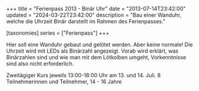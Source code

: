 +++
title = "Ferienpass 2013 - Binär Uhr"
date = "2013-07-14T23:42:00"
updated = "2024-03-22T23:42:00"
description = "Bau einer Wanduhr, welche die Uhrzeit Binär darstellt im Rahmen des Ferienpasses."

[taxonomies]
series = ["Ferienpass"]
+++

Hier soll eine Wanduhr gebaut und gelötet werden. Aber keine normale! Die Uhrzeit wird mit LEDs als Binärzahl angezeigt.
Vorab wird erklärt, was Binärzahlen sind und wie man mit dem Lötkolben umgeht, Vorkenntnisse sind also nicht
erforderlich.

Zweitägiger Kurs jeweils 13:00-18:00 Uhr am 13. und 14. Juli. 8 Teilnehmerinnen und Teilnehmer, 14 - 16 Jahre

